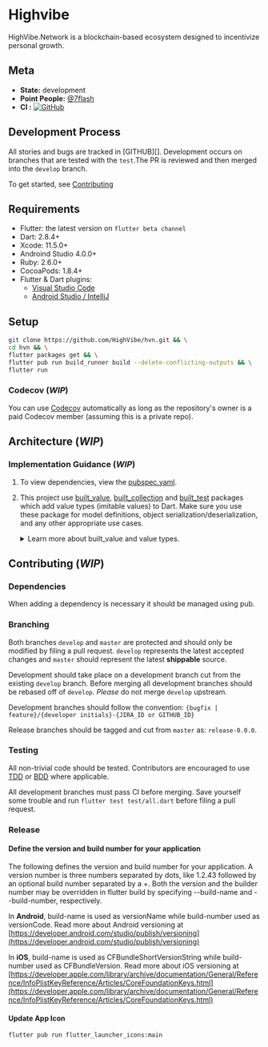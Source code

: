 # Highvibe

HighVibe.Network is a blockchain-based ecosystem designed to incentivize personal growth.

## Meta

- **State:** development
- **Point People:** [@7flash](https://github.com/7flash)
- **CI :** [![GitHub](https://github.com/HighVibe/hvn/workflows/CI/badge.svg?branch=master)](https://github.com/HighVibe/hvn/actions)

## Development Process

All stories and bugs are tracked in [GITHUB][]. Development occurs on branches that are tested with the `test`.The PR is reviewed and then merged into the `develop` branch.

To get started, see [Contributing](#contributing)

## Requirements

- Flutter: the latest version on `flutter beta channel`
- Dart: 2.8.4+
- Xcode: 11.5.0+
- Androind Studio 4.0.0+
- Ruby: 2.6.0+
- CocoaPods: 1.8.4+
- Flutter & Dart plugins:
  - [Visual Studio Code](https://flutter.dev/docs/get-started/editor?tab=androidstudio)
  - [Android Studio / IntelliJ](https://flutter.dev/docs/get-started/editor?tab=vscode)

## Setup

```sh
git clone https://github.com/HighVibe/hvn.git && \
cd hvn && \
flutter packages get && \
flutter pub run build_runner build --delete-conflicting-outputs && \
flutter run
```

### Codecov (_WIP_)

You can use [Codecov](https://codecov.io) automatically as long as the repository's owner is a paid Codecov member (assuming this is a private repo).

## Architecture (_WIP_)

### Implementation Guidance (_WIP_)

1. To view dependencies, view the [pubspec.yaml](pubspec.yaml).

2. This project use [built_value](https://pub.dev/packages/built_value), [built_collection](https://pub.dev/packages/built_collection) and [built_test](https://pub.dev/packages/built_value_test) packages which add value types (imitable values) to Dart.
   Make sure you use these package for model definitions, object serialization/deserialization, and any other appropriate use cases.

      <details><summary>Learn more about built_value and value types.</summary>
      <p>

   Why built_value ?

   - Built value [generates a huge amount of code for free](https://github.com/HighVibe/hvn/blob/master/lib/models/user/user.g.dart)
   - Built values are value types(immutable values) and not reference types [1](https://en.wikipedia.org/wiki/Value_type_and_reference_type), [2](https://www.raywenderlich.com/9481-reference-vs-value-types-in-swiftt), [3](https://www.tutorialsteacher.com/csharp/csharp-value-type-and-reference-type) . Consequently, it's faster.
   - JSON object serialization and deserialization (**generated for free**)
   - HashCode properties (**generated for free**)
   - Objects equality (**generated for free**)
   - toString methods (**generated for free**)
   - Getter memoization (**generated for free**)
   - [EnumClass](https://www.geeksforgeeks.org/enum-classes-in-c-and-their-advantage-over-enum-datatype/)
   - Dramatically improves [testability](https://pub.dev/packages/built_value_test)
   - Tooling - [VSCode extension](https://marketplace.visualstudio.com/items?itemName=GiancarloCode.built-value-snippets), [IntelliJ plugin](https://plugins.jetbrains.com/plugin/13786-built-value-snippets)
   - Has companion pub [built_collection](https://pub.dev/packages/built_collection) for collections
   - And [more](https://pub.dev/packages/built_value)

   Last but not least, [built_value](https://pub.dev/packages/built_value) widely used in products like Google AdWords.

   #### Articles

   - [`built_value` for Immutable Object Models](https://medium.com/@davidmorgan_14314/darts-built-value-for-immutable-object-models-83e2497922d4#.48dyezxcl)
   - [`built_value` for Serialization](https://medium.com/@davidmorgan_14314/darts-built-value-for-serialization-f5db9d0f4159#.h12y94wu7)
   - [Building a Chat App in Dart](https://medium.com/@davidmorgan_14314/building-a-chat-app-in-dart-815fcd0e5a31#.ku4vtbmk2)
   - [End to End Testing in One Short Second with Dart](https://medium.com/@davidmorgan_14314/end-to-end-testing-in-one-short-second-with-dart-e699c8146fd6#.c7xfxohg4)
   - [Moving Fast with Dart Immutable Values](https://medium.com/@davidmorgan_14314/moving-fast-with-dart-immutable-values-1e717925fafb)
   - [Flutter JSON Serialization](https://aloisdeniel.github.io/flutter-json-serialization/)
   - [Flutter TODO App Example](https://gitlab.com/brianegan/flutter_architecture_samples/tree/master/example/built_redux)
     using `built_value`, [built_redux](https://pub.dev/packages/built_redux), and [flutter_built_redux](https://pub.dev/packages/flutter_built_redux)
   - [Building a (large) Flutter app with Redux](https://hillelcoren.com/2018/06/01/building-a-large-flutter-app-with-redux/)
   - [Some Options for Deserializing JSON with Flutter](https://medium.com/flutter-io/some-options-for-deserializing-json-with-flutter-7481325a4450)

   #### Tutorials

   - [Custom Serializers](https://medium.com/@solid.goncalo/creating-custom-built-value-serializers-with-builtvalueserializer-46a52c75d4c5)
   - [Flutter + built_value + Reddit Tutorial](https://steemit.com/utopian-io/@tensor/building-immutable-models-with-built-value-and-built-collection-in-dart-s-flutter-framework);
     [video](https://www.youtube.com/watch?v=hNbOSSgpneI);
     [source code](https://github.com/tensor-programming/built_flutter_tutorial)

</details>

## Contributing (_WIP_)

### Dependencies

When adding a dependency is necessary it should be managed using pub.

### Branching

Both branches `develop` and `master` are protected and should only be modified by filing a pull request. `develop` represents the latest accepted changes and `master` should represent the latest **shippable** source.

Development should take place on a development branch cut from the existing `develop` branch. Before merging all development branches should be rebased off of `develop`. _Please_ do not merge `develop` upstream.

Development branches should follow the convention: `{bugfix | feature}/{developer initials}-{JIRA_ID or GITHUB_ID}`

Release branches should be tagged and cut from `master` as: `release-0.0.0`.

### Testing

All non-trivial code should be tested. Contributors are encouraged to use [TDD](https://en.wikipedia.org/wiki/Test-driven_development) or [BDD](https://en.wikipedia.org/wiki/Behavior-driven_development) where applicable.

All development branches must pass CI before merging.
Save yourself some trouble and run `flutter test test/all.dart` before filing a pull request.

### Release

#### Define the version and build number for your application

The following defines the version and build number for your application.
A version number is three numbers separated by dots, like 1.2.43
followed by an optional build number separated by a +.
Both the version and the builder number may be overridden in flutter
build by specifying --build-name and --build-number, respectively.

In **Android**, build-name is used as versionName while build-number used as versionCode.
Read more about Android versioning at [https://developer.android.com/studio/publish/versioning](https://developer.android.com/studio/publish/versioning)

In **iOS**, build-name is used as CFBundleShortVersionString while build-number used as CFBundleVersion. Read more about iOS versioning at [https://developer.apple.com/library/archive/documentation/General/Reference/InfoPlistKeyReference/Articles/CoreFoundationKeys.html](https://developer.apple.com/library/archive/documentation/General/Reference/InfoPlistKeyReference/Articles/CoreFoundationKeys.html)

#### Update App Icon

```sh
flutter pub run flutter_launcher_icons:main
```

